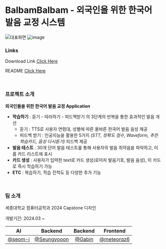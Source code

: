# BalbamBalbam - 외국인을 위한 한국어 발음 교정 시스템

![대표화면](https://github.com/Capstone-4Potato/.github/assets/108220648/61e54f7d-b165-4700-a1af-2b0d9d137cf0)
![image](https://github.com/Capstone-4Potato/.github/assets/108220648/75fc0a84-6d59-44f3-b94d-c7622f24a434)

### Links
Download Link [Click Here](https://apps.apple.com/kr/app/발밤발밤-balbambalbam/id6505030399)

README [Click Here](https://github.com/Capstone-4Potato/.github)

&nbsp;

### 프로젝트 소개
**외국인들을 위한 한국어 발음 교정 Application**
- **학습하기** : 듣기 - 따라하기 - 피드백받기 의 3단계의 반복을 통한 효과적인 발음 개선
   - 듣기 : TTS로 사용자 연령대, 성별에 따른 올바른 한국어 발음 음성 제공
   - 피드백 받기 : 인공지능을 활용한 5가지 _(STT, 정확도 점수, Waveform, 추천 학습카드, 음성 다시듣기)_ 피드백 제공
- **발음 테스트** : 30개 단어 발음 테스트를 통해 사용자의 발음 취약음을 파악하고, 이를 카드 리스트에 표시
- **카드 생성** : 사용자가 입력한 text로 카드 생성(로마자 발음기호, 발음 음성), 이 카드로 즉시 학습하기 가능
- **ETC** : 복습하기, 학습 진척도 등 다양한 추가 기능

&nbsp;

### 팀 소개

세종대학교 컴퓨터공학과 2024 Capstone 디자인  

개발기간: 2024.03 ~

|<center> AI </center>|<center>Backend</center>|<center>Backend</center>|<center>Frontend</center>|
|:--------:|:--------:|:--------:|:--------:|
|<center> [@seom-j](https://github.com/seom-j) </center>|<center>[@Seungyooon](https://github.com/yoownny)</center> |<center>[@Gabin](https://github.com/gabean13)</center> |<center>[@meteorqz6](https://github.com/meteorqz6)</center> |
